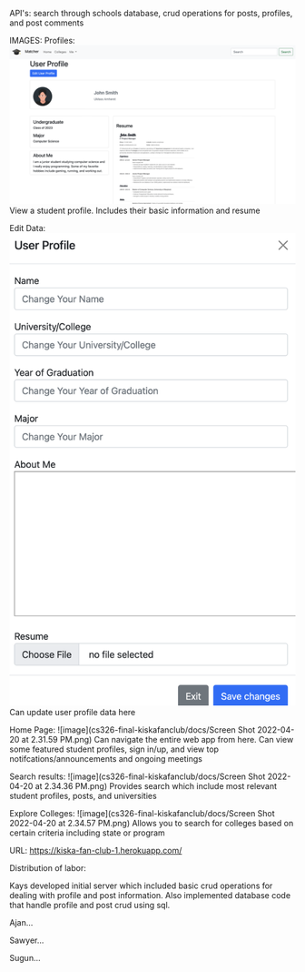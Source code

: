API's: 
search through schools database, crud operations for posts, profiles, and post comments

IMAGES:
Profiles:
![image](https://github.com/TheSociologist/cs326-final-kiskafanclub/blob/main/docs/Screen%20Shot%202022-04-20%20at%202.27.17%20PM.png)
View a student profile. Includes their basic information and resume

Edit Data:
![image](https://github.com/TheSociologist/cs326-final-kiskafanclub/blob/main/docs/Screen%20Shot%202022-04-20%20at%202.31.06%20PM.png)
Can update user profile data here

Home Page:
![image](cs326-final-kiskafanclub/docs/Screen Shot 2022-04-20 at 2.31.59 PM.png)
Can navigate the entire web app from here. Can view some featured student profiles, sign in/up, and view top notifcations/announcements and ongoing meetings

Search results:
![image](cs326-final-kiskafanclub/docs/Screen Shot 2022-04-20 at 2.34.36 PM.png)
Provides search which include most relevant student profiles, posts, and universities

Explore Colleges:
![image](cs326-final-kiskafanclub/docs/Screen Shot 2022-04-20 at 2.34.57 PM.png)
Allows you to search for colleges based on certain criteria including state or program

URL: 
https://kiska-fan-club-1.herokuapp.com/

Distribution of labor:

Kays developed initial server which included basic crud operations for dealing with profile and post information. Also implemented database code that handle profile and post crud using sql.

Ajan...

Sawyer...

Sugun...
